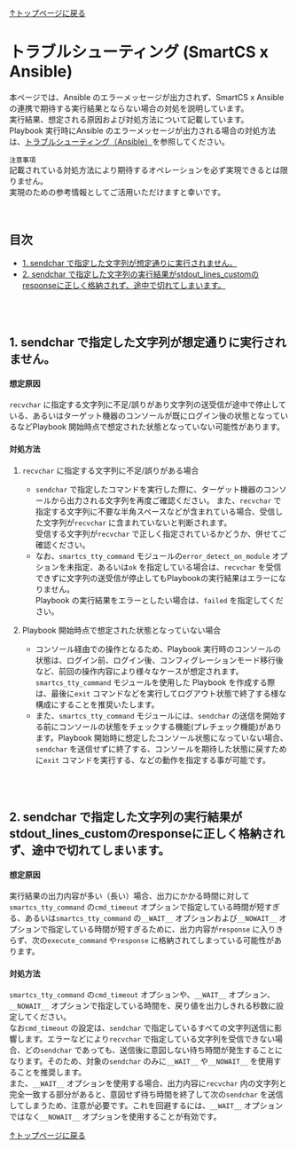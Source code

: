 
[↑トップページに戻る](../README.md)
<br>
# トラブルシューティング (SmartCS x Ansible)

本ページでは、Ansible のエラーメッセージが出力されず、SmartCS x Ansible の連携で期待する実行結果とならない場合の対処を説明しています。  
実行結果、想定される原因および対処方法について記載しています。  
Playbook 実行時にAnsible のエラーメッセージが出力される場合の対処方法は、[トラブルシューティング（Ansible）](./troubleshooting.md)を参照してください。  

`注意事項`  
記載されている対処方法により期待するオペレーションを必ず実現できるとは限りません。  
実現のための参考情報としてご活用いただけますと幸いです。  

<br>

## 目次
- [1. sendchar で指定した文字列が想定通りに実行されません。](./smartcsmoduletips.md#1-sendchar-で指定した文字列が想定通りに実行されません)
- [2. sendchar で指定した文字列の実行結果がstdout_lines_customのresponseに正しく格納されず、途中で切れてしまいます。](./smartcsmoduletips.md#2-sendchar-で指定した文字列の実行結果がstdout_lines_customのresponseに正しく格納されず途中で切れてしまいます)

<br>
<br>

## 1. sendchar で指定した文字列が想定通りに実行されません。
#### 想定原因
`recvchar` に指定する文字列に不足/誤りがあり文字列の送受信が途中で停止している、あるいはターゲット機器のコンソールが既にログイン後の状態となっているなどPlaybook 開始時点で想定された状態となっていない可能性があります。  

#### 対処方法
1. `recvchar` に指定する文字列に不足/誤りがある場合  
   - `sendchar` で指定したコマンドを実行した際に、ターゲット機器のコンソールから出力される文字列を再度ご確認ください。
また、`recvchar` で指定する文字列に不要な半角スペースなどが含まれている場合、受信した文字列が`recvchar` に含まれていないと判断されます。  
受信する文字列が`recvchar` で正しく指定されているかどうか、併せてご確認ください。  
   - なお、`smartcs_tty_command` モジュールの`error_detect_on_module` オプションを未指定、あるいは`ok` を指定している場合は、`recvchar` を受信できずに文字列の送受信が停止してもPlaybookの実行結果はエラーになりません。  
Playbook の実行結果をエラーとしたい場合は、`failed` を指定してください。

2. Playbook 開始時点で想定された状態となっていない場合  
   - コンソール経由での操作となるため、Playbook 実行時のコンソールの状態は、ログイン前、ログイン後、コンフィグレーションモード移行後など、前回の操作内容により様々なケースが想定されます。  
`smartcs_tty_command` モジュールを使用した Playbook を作成する際は、最後に`exit` コマンドなどを実行してログアウト状態で終了する様な構成にすることを推奨いたします。  
   - また、`smartcs_tty_command` モジュールには、`sendchar` の送信を開始する前にコンソールの状態をチェックする機能(プレチェック機能)があります。Playbook 開始時に想定したコンソール状態になっていない場合、`sendchar` を送信せずに終了する、コンソールを期待した状態に戻すために`exit` コマンドを実行する、などの動作を指定する事が可能です。  

<br>
<br>

## 2. sendchar で指定した文字列の実行結果がstdout_lines_customのresponseに正しく格納されず、途中で切れてしまいます。
#### 想定原因
実行結果の出力内容が多い（長い）場合、出力にかかる時間に対して`smartcs_tty_command` の`cmd_timeout` オプションで指定している時間が短すぎる、あるいは`smartcs_tty_command` の`__WAIT__` オプションおよび`__NOWAIT__` オプションで指定している時間が短すぎるために、出力内容が`response` に入りきらず、次の`execute_command` や`response` に格納されてしまっている可能性があります。

#### 対処方法
`smartcs_tty_command` の`cmd_timeout` オプションや、`__WAIT__` オプション、`__NOWAIT__` オプションで指定している時間を、戻り値を出力しきれる秒数に設定してください。<br>
なお`cmd_timeout` の設定は、`sendchar` で指定しているすべての文字列送信に影響します。エラーなどにより`recvchar` で指定している文字列を受信できない場合、どの`sendchar` であっても、送信後に意図しない待ち時間が発生することになります。そのため、対象の`sendchar` のみに`__WAIT__` や`__NOWAIT__` を使用することを推奨します。<br>
また、`__WAIT__` オプションを使用する場合、出力内容に`recvchar` 内の文字列と完全一致する部分があると、意図せず待ち時間を終了して次の`sendchar` を送信してしまうため、注意が必要です。これを回避するには、`__WAIT__` オプションではなく`__NOWAIT__` オプションを使用することが有効です。<br>



[↑トップページに戻る](../README.md)
